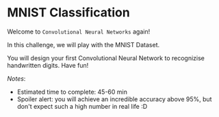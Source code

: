 # MNIST Classification


Welcome to `Convolutional Neural Networks` again!

In this challenge, we will play with the MNIST Dataset.

You will design your first Convolutional Neural Network to recognizise handwritten digits. Have fun!

*Notes*:
- Estimated time to complete: 45-60 min
- Spoiler alert: you will achieve an incredible accuracy above 95%, but don't expect such a high number in real life :D